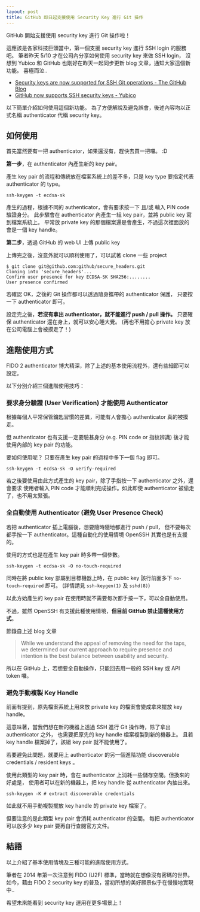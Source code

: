 ```yaml
---
layout: post
title: GitHub 即日起支援使用 Security Key 進行 Git 操作
---
```


GitHub 開始支援使用 security key 進行 Git 操作啦！

這應該是各家科技巨頭當中，第一個支援 security key 進行 SSH login 的服務吧。
筆者昨天 5/10 才在公司內分享如何使用 security key 來做 SSH login，
沒想到 Yubico 和 GitHub 也剛好在昨天一起同步更新 blog 文章，通知大家這個新功能。
喜極而泣..

- [Security keys are now supported for SSH Git operations - The GitHub Blog](https://github.blog/2021-05-10-security-keys-supported-ssh-git-operations/)
- [GitHub now supports SSH security keys - Yubico](https://www.yubico.com/blog/github-now-supports-ssh-security-keys/)

以下簡單介紹如何使用這個新功能。
為了方便解說及避免誤會，後述內容均以正式名稱 authenticator 代稱 security key。

## 如何使用

首先當然要有一把 authenticator，如果還沒有，趕快去買一把囉。 :D

**第一步**，在 authenticator 內產生新的 key pair。

產生 key pair 的流程和傳統放在檔案系統上的差不多，只是 key type 要指定代表 authenticator
的 type。

```shell
ssh-keygen -t ecdsa-sk
```

產生的過程，根據不同的 authenticator，會有要求按一下 且/或 輸入 PIN code 驗證身分。
此步驟會在 authenticator 內產生一組 key pair，並將 public key 寫到檔案系統上。
平常放 private key 的那個檔案還是會產生，不過這次裡面放的會是一個 key handle。

**第二步**，透過 GitHub 的 web UI 上傳 public key

上傳完之後，沒意外就可以順利使用了，可以試著 clone 一些 project

```
$ git clone git@github.com:github/secure_headers.git
Cloning into 'secure_headers'...
Confirm user presence for key ECDSA-SK SHA256:........
User presence confirmed
```

若確認 OK，之後的 Git 操作都可以透過隨身攜帶的 authenticator 保護，
只要按一下 authenticator 即可。

設定完之後，**若沒有拿出 authenticator，就不能進行 push / pull 操作。**
只要確保 authenticator 還在身上，就可以安心睡大覺。
(再也不用擔心 private key 放在公司電腦上會被摸走了！)

## 進階使用方式

FIDO 2 authenticator 博大精深，除了上述的基本使用流程外，還有些細節可以設定。

以下分別介紹三個進階使用技巧：

### 要求身分驗證 (User Verification) 才能使用 Authenticator

根據每個人平常保管鑰匙習慣的差異，可能有人會擔心 authenticator 真的被摸走。

但 authenticator 也有支援一定要驗甚身分 (e.g. PIN code or 指紋辨識) 後才能
使用內部的 key pair 的功能。

要如何使用呢？ 只要在產生 key pair 的過程中多下一個 flag 即可。

```shell
ssh-keygen -t ecdsa-sk -O verify-required
```

若之後要使用由此方式產生的 key pair，除了手指按一下 authenticator 之外，還會要求
使用者輸入 PIN code 才能順利完成操作。如此即使 authenticator 被偷走了，也不用太緊張。

### 全自動使用 Authenticator (避免 User Presence Check)

若把 authenticator 插上電腦後，想要隨時隨地都進行 push / pull，
但不要每次都手按一下 authenticator。這種自動化的使用情境 OpenSSH 其實也是有支援的。

使用的方式也是在產生 key pair 時多帶一個參數。

```shell
ssh-keygen -t ecdsa-sk -O no-touch-required
```

同時在將 public key 部屬到目標機器上時，在 public key 該行前面多下 `no-touch-required`
即可。 (詳情請見 `ssh-keygen(1)` 及 `sshd(8)`)

以此方始產生的 key pair 在使用時就不需要每次都手按一下，可以全自動使用。

不過，雖然 OpenSSH 有支援此種使用情境，**但目前 GitHub 禁止這種使用方式**。

節錄自上述 blog 文章

> While we understand the appeal of removing the need for the taps,
> we determined our current approach to require presence and intention
> is the best balance between usability and security.

所以在 GitHub 上，若想要全自動操作，只能回去用一般的 SSH key 或 API token 囉。

### 避免手動複製 Key Handle

前面有提到，原先檔案系統上用來放 private key 的檔案會變成拿來擺放 key handle。

這意味著，當我們想在新的機器上透過 SSH 進行 Git 操作時，除了拿出 authenticator 之外，
也需要把原先的 key handle 檔案複製到新的機器上。
且若 key handle 檔案掉了，該組 key pair 就不能使用了。

若要避免此問題，就要用上 authenticator 的另一個進階功能
discoverable credentials / resident keys 。

使用此類型的 key pair 時，會在 authenticator 上消耗一些儲存空間。但換來的好處是，
使用者可以在新的機器上，把 key handle 從 authenticator 內抽出來。

```shell
ssh-keygen -K # extract discoverable credentials
```

如此就不用手動複製擺放 key handle 的 private key 檔案了。

但要注意的是此類型 key pair 會消耗 authenticator 的空間。
每把 authenticator 可以放多少 key pair 要再自行查閱官方文件。

## 結語

以上介紹了基本使用情境及三種可能的進階使用方式。

筆者在 2014 年第一次注意到 FIDO (U2F) 標準，當時就在想像沒有密碼的世界。
如今，藉由 FIDO 2 security key 的普及，當初所想的美好願景似乎在慢慢地實現中..

希望未來能看到 security key 運用在更多場景上！
